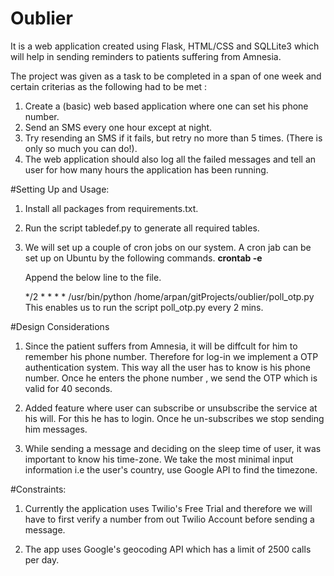 # Oublier
It is a web application created using Flask, HTML/CSS and SQLLite3 which will help in sending reminders to patients suffering from Amnesia. 

The project was given as a task to be completed in a span of one week and certain criterias as the following had to be met :
1. Create a (basic) web based application where one can set his phone number.  
2. Send an SMS every one hour except at night.  
3. Try resending an SMS if it fails, but retry no more than 5 times. (There is only so much you can do!).  
4. The web application should also log all the failed messages and tell an user for how many hours the application has been running.  

#Setting Up and Usage:

1. Install all packages from requirements.txt.
2. Run the script tabledef.py to generate all required tables.

3. We will set up a couple of cron jobs on our system. A cron jab can be set up on Ubuntu by the following commands.
	**crontab -e**  
	
	Append the below line to the file.   

	*/2 * * * * /usr/bin/python /home/arpan/gitProjects/oublier/poll_otp.py  
   This enables us to run the script poll_otp.py every 2 mins.

#Design Considerations
1. Since the patient suffers from Amnesia, it will be diffcult for him to remember his phone number. Therefore for log-in we implement a OTP authentication system. This way all the user has to know is his phone number. Once he enters the phone number , we send the OTP which is valid for 40 seconds.   

2. Added feature where user can subscribe or unsubscribe the service at his will. For this he has to login. Once he un-subscribes we stop sending him messages.  
3. While sending a message and deciding on the sleep time of user, it was important to know his time-zone. We take the most minimal input information i.e the user's country, use Google API to find the timezone. 

#Constraints:

1. Currently the application uses Twilio's Free Trial and therefore we will have to first verify a number from out Twilio Account before sending a message.

2. The app uses Google's geocoding API which has a limit of 2500 calls per day.


